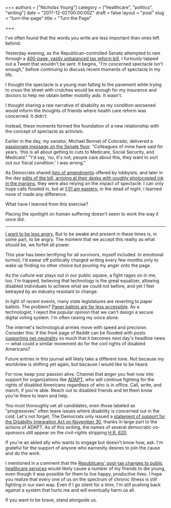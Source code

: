 +++
authors = ["Nicholas Young"]
category = ["healthcare", "politics", "writing"]
date = "2017-12-02T00:00:00Z"
draft = false
layout = "post"
slug = "turn-the-page"
title = "Turn the Page"

+++

I've often found that the words you write are less important than ones left
behind.

Yesterday evening, as the Republican-controlled Senate attempted to ram through
a [400-page, vastly unbalanced tax reform bill][bill], I furiously tapped out
a Tweet that wouldn't be sent. It begins, "I'm concerned spectacle isn't
enough," before continuing to discuss recent moments of spectacle in my life.

I thought the spectacle is a young man falling to the pavement while trying to
cross the street with crutches would be enough for my insurance and doctors to
help me obtain better mobility aids. It wasn't.

I thought sharing a raw narrative of disability as my condition worsened would
inform the thoughts of friends where health care reform was concerned. It
didn't.

Instead, these moments formed the foundation of a new relationship with the
concept of spectacle as activism.

Earlier in the day, my senator, Michael Bennet of Colorado, delivered a
[passionate message on the Senate floor][bennet-remarks]. "Colleagues of mine
have said for years, 'this is all about getting to cuts to Medicare, Social
Security, and Medicaid." "I'd say, 'no, it's not; people care about this, they
want to sort out our fiscal condition.' I was wrong."

As Democrats shared [lists of amendments][amendments] offered by lobbyists, and
later in the day [edits of the bill, arriving at their desks with roughly
photocopied ink in the margins][edits], they were also relying on the
impact of spectacle. I can only hope calls flooded in, but at [1:51 am
eastern][passed], in the dead of night, I learned none of made any difference.

What have I learned from this exercise?

Placing the spotlight on human suffering doesn't seem to work the way it once
did.

---

[I want to be less angry.][angry] But to be awake and present in these times is,
in some part, to be angry. The moment that we accept this reality as what should
be, we forfeit all power.

This year has been terrifying for all survivors, myself included. In emotional
turmoil, I'd swear off politically charged writing every few months only to wake
up finding no other choice but pouring my anger onto the page.

As the culture war plays out in our public square, a fight rages on in me, too.
I'm trapped, believing that technology is the great equalizer, allowing disabled individuals to achieve what we could not before, and yet I feel
betrayed by an industry resistant to change.

In light of recent events, many state legislatures are reverting to paper
ballots. The problem? [Paper ballots are far less accessible][paper]. As a
technologist, I reject the popular opinion that we can't design a secure
digital voting system. I'm often raising my voice alone.

The internet's technological armies move with speed and precision. Consider this: if the front page
of Reddit can be flooded with posts [supporting net-neutrality][nn] so much that
it becomes next day's headline news &mdash; what could a similar movement do for
the civil rights of disabled Americans?

Future entries in this journal will likely take a different tone. Not because my
worldview is shifting yet again, but because I would like to be heard.

For now, keep your passion alive. Channel that anger you feel now into support
for organizations like [ADAPT][adapt], who will continue fighting for the rights
of disabled Americans regardless of who is in office. Call, write, and march, if
you're able. Reach out to disabled friends and let them know you're there to
learn and help.

You must thoroughly vet all candidates, even those labeled as "progressives"
often leave issues where disability is concerned out in the cold. Let's not
forget, The Democrats only issued a [statement of support for the Disability
Integration Act on November 30][dia], thanks in large part to the actions of
ADAPT. As of this writing, the names of several democratic co-sponsors still
appear on the civil-rights stripping [H.R. 620][620].

If you're an abled ally who wants to engage but doesn't know how, ask. I'm
grateful for the support of anyone who earnestly desires to join the cause and
do the work.

I mentioned in a comment that the [Republicans' post-tax changes to public
healthcare services][post-tax] would likely cause a number of my friends to die young,
even though it was possible for them to live happy, *productive* lives. I hope
you realize that every one of us on the spectrum of chronic illness is still
fighting in our own way. Even if I go silent for a time, I'm still pushing back
against a system that hurts me and will eventually harm us all.

If you want to be brave, stand alongside us.

[bill]: https://www.congress.gov/bill/115th-congress/house-bill/1 "H.R 1 - Tax
Cuts and Jobs Act"
[bennet-remarks]: https://www.facebook.com/senbennetco/videos/10155936482587733/
[amendments]: https://twitter.com/clairecmc/status/936678750577623041/photo/1
[edits]: https://twitter.com/SenatorTester/status/936748480000921600
[passed]: http://thehill.com/homenews/senate/362891-senate-passes-tax-overhaul-securing-major-victory
[angry]: https://twitter.com/nicholaswyoung/status/936769093406924805
[adapt]: http://adapt.org
[post-tax]: https://www.washingtonpost.com/news/wonk/wp/2017/12/01/gop-eyes-post-tax-cut-changes-to-welfare-medicare-and-social-security/
[620]: https://www.congress.gov/bill/115th-congress/house-bill/620/cosponsors
[dia]: https://medium.com/@TheDemocrats/democrats-stand-with-americans-with-disabilities-6f70d227ce1
[nn]: https://arstechnica.com/tech-policy/2017/12/net-neutrality-activists-just-took-over-reddit-with-protest-posts/
[paper]: http://www.ncsl.org/research/elections-and-campaigns/voting-equipment.aspx
